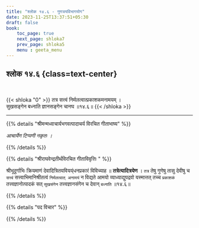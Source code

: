 ```yaml
---
title: "श्लोक १४.६ - गुणत्रयविभागयोग"
date: 2023-11-25T13:37:51+05:30
draft: false
book:
    toc_page: true
    next_page: shloka7
    prev_page: shloka5
    menu : geeta_menu
---
```




## श्लोक १४.६ {class=text-center}

<br/>

{{< shloka  "0"  >}}
तत्र सत्त्वं निर्मलत्वात्प्रकाशकमनामयम् ।    
सुखसङ्गेन बध्नाति ज्ञानसङ्गेन चानघ ॥१४.६॥
{{< /shloka >}}

---


{{% details "श्रीमन्मध्वाचार्यभगवत्पादाचर्य विरचित  गीताभाष्य" %}}

*आचार्येण टिप्पणी नकृतः ।*

{{% /details %}}



{{% details "श्रीराघवेन्द्रतीर्थविरचित गीताविवृत्तिः " %}}


श्रीभूदुर्गाभिः क्रियमाणं देवादित्रितयवियय्ंधनप्रकारं विविच्याह
॥ **तत्रेत्यादित्रयेण** । `तत्र` तेषु गुणेषु तासु देवीषु च 
`सत्त्वं` सत्त्वाभिमानिश्रीतत्वं 
`निर्मलत्वात्‌ अनामयं` न विद्यते आमयो व्याध्याद्युपद्रवो 
यस्मात्तत्‌ तच्च `प्रकाशकं` तत्त्वज्ञानोत्पादकं सत्‌ `सुखसंगेन` 
तत्त्वज्ञानसंगेन च देवान् `बध्नाति` ॥१४.६॥

{{% /details %}}



{{% details "पद विचार" %}}


{{% /details %}}
